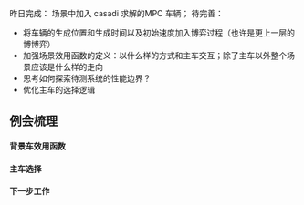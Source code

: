 昨日完成：
场景中加入 casadi 求解的MPC 车辆；
待完善：
- 将车辆的生成位置和生成时间以及初始速度加入博弈过程（也许是更上一层的博博弈）
- 加强场景效用函数的定义：以什么样的方式和主车交互；除了主车以外整个场景应该是什么样的走向
- 思考如何探索待测系统的性能边界？
- 优化主车的选择逻辑
## 例会梳理
#### 背景车效用函数

#### 主车选择

#### 下一步工作
